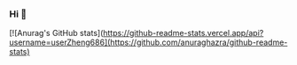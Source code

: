 ### Hi 👋
[![Anurag's GitHub stats](https://github-readme-stats.vercel.app/api?username=userZheng686](https://github.com/anuraghazra/github-readme-stats)

<!--
**userZheng686/userZheng686** is a ✨ _special_ ✨ repository because its `README.md` (this file) appears on your GitHub profile.

Here are some ideas to get you started:

- 🔭 I’m currently working on ...
- 🌱 I’m currently learning ...
- 👯 I’m looking to collaborate on ...
- 🤔 I’m looking for help with ...
- 💬 Ask me about ...
- 📫 How to reach me: ...
- 😄 Pronouns: ...
- ⚡ Fun fact: ...
-->
